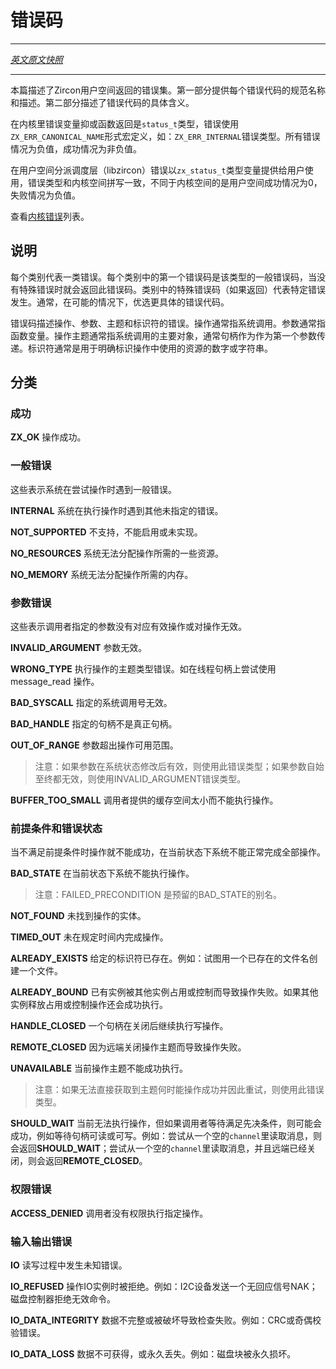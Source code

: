 <!-- # Errors -->
# 错误码

----

[*英文原文快照*](https://github.com/fuchsia-mirror/zircon/blob/3719298073ad6adc5491a1f2a169af5293314208/docs/errors.md)

----

<!-- 
This describes the set of userspace-exposed errors used in Zircon. The first section provides the
canonical names and description of each error code. The second section provides the concrete values. 
-->
本篇描述了Zircon用户空间返回的错误集。第一部分提供每个错误代码的规范名称和描述。第二部分描述了错误代码的具体含义。

<!-- 
Within the kernel, errors are typically resulted as variables of type `status_t` and errors are
defined by macros of the form `ZX_ERR_CANONICAL_NAME` e.g. `ZX_ERR_INTERNAL`. All error cases are negative
values and success is represented by a non-negative value. 
-->
在内核里错误变量抑或函数返回是`status_t`类型，错误使用`ZX_ERR_CANONICAL_NAME`形式宏定义，如：`ZX_ERR_INTERNAL`错误类型。所有错误情况为负值，成功情况为非负值。

<!-- 
In userspace the syscall dispatch layer (libzircon) exposes the result values as variables of type
`zx_status_t` that currently use the same spelling and values as the kernel for errors, but which
will transition to using 0 for success and positive values for errors. 
-->
在用户空间分派调度层（libzircon）错误以`zx_status_t`类型变量提供给用户使用，错误类型和内核空间拼写一致，不同于内核空间的是用户空间成功情况为0，失败情况为负值。

<!-- 
See [Kernel internal errors](kernel_internal_errors.md) for a list of kernel-internal values. 
-->
查看[内核错误](https://github.com/fuchsia-mirror/zircon/blob/master/docs/errors.md)列表。

<!-- ## Descriptions -->
## 说明

<!-- 
Each category represents a class of errors. The first error code in each category is the generic
code for that category and is used when no more specific code applies. Further error codes (if any)
within a category represent particular types of errors within the class. In general, more specific
error codes are preferred where possible. 
-->
每个类别代表一类错误。每个类别中的第一个错误码是该类型的一般错误码，当没有特殊错误时就会返回此错误码。类别中的特殊错误码（如果返回）代表特定错误发生。通常，在可能的情况下，优选更具体的错误代码。

<!-- 
Errors are described in terms of an operation, arguments, a subject, and identifiers. An operation
is typically a function or system call. Arguments are typically the parameters to the call. The
subject of an operation is the primary object the operation acts on, typically a handle and
typically passed as the first argument. Identifiers are typically numbers or strings intended to
unambiguously identify a resource used in the operation. 
-->
错误码描述操作、参数、主题和标识符的错误。操作通常指系统调用。参数通常指函数变量。操作主题通常指系统调用的主要对象，通常句柄作为作为第一个参数传递。标识符通常是用于明确标识操作中使用的资源的数字或字符串。

<!-- ## Categories -->
## 分类

<!-- ### Success -->
### 成功

<!-- 
**ZX\_OK**
 Operation succeeded. 
 -->
**ZX\_OK** 操作成功。

<!-- ### General errors -->
### 一般错误

<!-- 
These indicate that the system hit a general error while attempting the operation. 
-->
这些表示系统在尝试操作时遇到一般错误。

<!-- 
**INTERNAL**
  The system encountered an otherwise unspecified error while performing the operation. 
-->
**INTERNAL** 系统在执行操作时遇到其他未指定的错误。

<!-- 
**NOT\_SUPPORTED**
  The operation is not supported, implemented, or enabled. 
-->
**NOT\_SUPPORTED** 不支持，不能启用或未实现。

<!-- 
**NO\_RESOURCES**
  The system was not able to allocate some resource needed for the operation. 
-->
**NO\_RESOURCES** 系统无法分配操作所需的一些资源。

<!-- 
**NO\_MEMORY**
  The system was not able to allocate memory needed for the operation. 
-->
**NO\_MEMORY** 系统无法分配操作所需的内存。

<!-- ### Parameter errors -->
### 参数错误

<!-- 
These indicate that the caller specified a parameter that does not specify a valid operation or that
is invalid for the specified operation. 
-->
这些表示调用者指定的参数没有对应有效操作或对操作无效。

<!-- 
**INVALID\_ARGUMENT**
  An argument is invalid. 
-->
**INVALID\_ARGUMENT** 参数无效。

<!-- 
**WRONG\_TYPE**
  The subject of the operation is the wrong type to perform the operation.
  Example: Attempting a message\_read on a thread handle. 
-->
**WRONG\_TYPE** 执行操作的主题类型错误。如在线程句柄上尝试使用 message\_read 操作。

<!-- 
**BAD\_SYSCALL**
  The specified syscall number is invalid. 
-->
**BAD\_SYSCALL** 指定的系统调用号无效。

<!-- 
**BAD\_HANDLE**
  A specified handle value does not refer to a handle. 
-->
**BAD\_HANDLE** 指定的句柄不是真正句柄。

<!-- 
**OUT\_OF\_RANGE**
  An argument is outside the valid range for this operation.
   Note: This is used when the argument may be valid if the system changes state, unlike
    INVALID\_ARGUMENT which is used when the argument will never be valid. 
-->
**OUT\_OF\_RANGE** 参数超出操作可用范围。
>注意：如果参数在系统状态修改后有效，则使用此错误类型；如果参数自始至终都无效，则使用INVALID\_ARGUMENT错误类型。

<!-- 
**BUFFER\_TOO\_SMALL**
  A caller provided buffer is too small for this operation. 
-->
**BUFFER\_TOO\_SMALL** 调用者提供的缓存空间太小而不能执行操作。

<!-- ### Precondition or state errors -->
### 前提条件和错误状态

<!-- 
These indicate that the operation could not succeed because the preconditions for the operation are
not satisfied or the system is unable to complete the operation in its current state. 
-->
当不满足前提条件时操作就不能成功，在当前状态下系统不能正常完成全部操作。

<!-- 
**BAD\_STATE**
  The system is unable to perform the operation in its current state.
   Note: FAILED\_PRECONDITION is a reserved alias for this error 
-->
**BAD\_STATE** 在当前状态下系统不能执行操作。
>注意：FAILED\_PRECONDITION 是预留的BAD\_STATE的别名。

<!-- 
**NOT\_FOUND**
  The requested entity was not found. 
-->
**NOT\_FOUND** 未找到操作的实体。

<!-- 
**TIMED\_OUT**
  The time limit for the operation elapsed before the operation completed. 
-->
**TIMED\_OUT** 未在规定时间内完成操作。

<!-- 
**ALREADY\_EXISTS**
  An object with the specified identifier already exists.
  Example: Attempting to create a file when a file already exists with that name. 
-->
**ALREADY\_EXISTS** 给定的标识符已存在。例如：试图用一个已存在的文件名创建一个文件。

<!-- 
**ALREADY\_BOUND**
  The operation failed because the named entity is already owned or controlled by another entity.
  The operation could succeed later if the current owner releases the entity. 
-->
**ALREADY\_BOUND** 已有实例被其他实例占用或控制而导致操作失败。如果其他实例释放占用或控制操作还会成功执行。

<!-- 
**HANDLE\_CLOSED**
  A handle being waited on was closed. 
-->
**HANDLE\_CLOSED** 一个句柄在关闭后继续执行写操作。

<!-- 
**REMOTE\_CLOSED**
  The operation failed because the remote end of the subject of the operation was closed. 
-->
**REMOTE\_CLOSED** 因为远端关闭操作主题而导致操作失败。

<!-- 
**UNAVAILABLE**
  The subject of the operation is currently unable to perform the operation.
  Note: This is used when there's no direct way for the caller to observe when the subject will be
  able to perform the operation and should thus retry. 
-->
**UNAVAILABLE** 当前操作主题不能成功执行。
>注意：如果无法直接获取到主题何时能操作成功并因此重试，则使用此错误类型。

<!-- 
**SHOULD\_WAIT**
  The operation cannot be performed currently but potentially could succeed if the caller waits for
  a prerequisite to be satisfied, for example waiting for a handle to be readable or writable.
  Example: Attempting to read from a channel that has no messages waiting but has an open
  remote will return **SHOULD\_WAIT**. Attempting to read from a channel that has no messages
  waiting and has a closed remote end will return **REMOTE\_CLOSED**. 
-->
**SHOULD\_WAIT** 当前无法执行操作，但如果调用者等待满足先决条件，则可能会成功，例如等待句柄可读或可写。例如：尝试从一个空的`channel`里读取消息，则会返回**SHOULD\_WAIT**；尝试从一个空的`channel`里读取消息，并且远端已经关闭，则会返回**REMOTE\_CLOSED**。

<!-- ### Permission errors -->
### 权限错误

<!-- 
**ACCESS\_DENIED**
  The caller did not have permission to perform the specified operation. 
-->
**ACCESS\_DENIED** 调用者没有权限执行指定操作。

<!-- ### Input/output errors -->
### 输入输出错误

<!-- 
**IO**
  Otherwise unspecified error occurred during I/O. 
-->
**IO** 读写过程中发生未知错误。

<!-- 
**IO\_REFUSED**
  The entity the I/O operation is being performed on rejected the operation.
  Example: an I2C device NAK'ing a transaction or a disk controller rejecting an invalid command. 
-->
**IO\_REFUSED** 操作IO实例时被拒绝。例如：I2C设备发送一个无回应信号NAK；磁盘控制器拒绝无效命令。

<!-- 
**IO\_DATA\_INTEGRITY**
  The data in the operation failed an integrity check and is possibly corrupted.
  Example: CRC or Parity error. 
-->
**IO\_DATA\_INTEGRITY** 数据不完整或被破坏导致检查失败。例如：CRC或奇偶校验错误。

<!-- 
**IO\_DATA\_LOSS**
  The data in the operation is currently unavailable and may be permanently lost.
  Example: A disk block is irrecoverably damaged. 
-->
**IO\_DATA\_LOSS** 数据不可获得，或永久丢失。例如：磁盘块被永久损坏。
